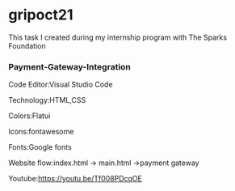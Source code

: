 # gripoct21
This task I created during my internship program with The Sparks Foundation
### Payment-Gateway-Integration

Code Editor:Visual Studio Code

Technology:HTML,CSS

Colors:Flatui

Icons:fontawesome

Fonts:Google fonts

Website flow:index.html -> main.html ->payment gateway

Youtube:https://youtu.be/Tf008PDcqOE
